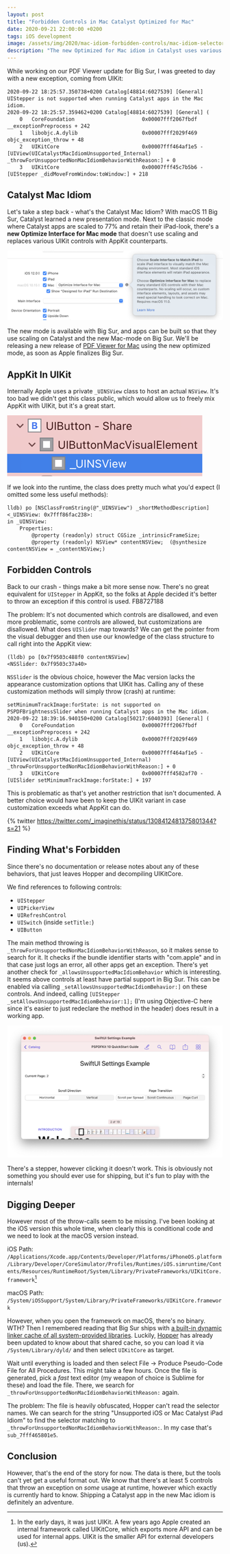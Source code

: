 ```yaml
---
layout: post
title: "Forbidden Controls in Mac Catalyst Optimized for Mac"
date: 2020-09-21 22:00:00 +0200
tags: iOS development
image: /assets/img/2020/mac-idiom-forbidden-controls/mac-idiom-selector.png
description: "The new Optimized for Mac idiom in Catalyst uses various AppKit controls under-the-hood to make apps look more at home on macOS. It also disallows various controls, resulting in exceptions at runtime."
---
```


<style type="text/css">
div.post-content > img:first-child { display:none; }
</style>

While working on our PDF Viewer update for Big Sur, I was greeted to day with a new exception, coming from UIKit:

```
2020-09-22 18:25:57.350738+0200 Catalog[48814:6027539] [General] UIStepper is not supported when running Catalyst apps in the Mac idiom.
2020-09-22 18:25:57.359462+0200 Catalog[48814:6027539] [General] (
	0   CoreFoundation                      0x00007fff2067fbdf __exceptionPreprocess + 242
	1   libobjc.A.dylib                     0x00007fff2029f469 objc_exception_throw + 48
	2   UIKitCore                           0x00007fff464af1e5 -[UIView(UICatalystMacIdiomUnsupported_Internal) _throwForUnsupportedNonMacIdiomBehaviorWithReason:] + 0
	3   UIKitCore                           0x00007fff45c7b5b6 -[UIStepper _didMoveFromWindow:toWindow:] + 218
```

## Catalyst Mac Idiom

Let's take a step back - what's the Catalyst Mac Idiom? With macOS 11 Big Sur, Catalyst learned a new presentation mode. Next to the classic mode where Catalyst apps are scaled to 77% and retain their iPad-look, there's a **new Optimize Interface for Mac mode** that doesn't use scaling and replaces various UIKit controls with AppKit counterparts.

![Xcode Selector for Catalyst Idiom](/assets/img/2020/mac-idiom-forbidden-controls/mac-idiom-selector.png)

The new mode is available with Big Sur, and apps can be built so that they use scaling on Catalyst and the new Mac-mode on Big Sur. We'll be releasing a new release of [PDF Viewer for Mac](https://pdfviewer.io) using the new optimized mode, as soon as Apple finalizes Big Sur.

## AppKit In UIKit

Internally Apple uses a private `_UINSView` class to host an actual `NSView`. It's too bad we didn't get this class public, which would allow us to freely mix AppKit with UIKit, but it's a great start.

![UIButton Mac Idiom](/assets/img/2020/mac-idiom-forbidden-controls/uinsview.png)

If we look into the runtime, the class does pretty much what you'd expect (I omitted some less useful methods):

```
lldb) po [NSClassFromString(@"_UINSView") _shortMethodDescription]
<_UINSView: 0x7fff86fac238>:
in _UINSView:
	Properties:
		@property (readonly) struct CGSize _intrinsicFrameSize;
		@property (readonly) NSView* contentNSView;  (@synthesize contentNSView = _contentNSView;)
```

## Forbidden Controls

Back to our crash - things make a bit more sense now. There's no great equivalent for `UIStepper` in AppKit, so the folks at Apple decided it's better to throw an exception if this control is used. FB8727188

The problem: It's not documented which controls are disallowed, and even more problematic, some controls are allowed, but customizations are disallowed. What does `UISlider` map towards? We can get the pointer from the visual debugger and then use our knowledge of the class structure to call right into the AppKit view:

```
(lldb) po [0x7f9503c488f0 contentNSView]
<NSSlider: 0x7f9503c37a40> 
```

`NSSlider` is the obvious choice, however the Mac version lacks the appearance customization options that UIKit has. Calling any of these customization methods will simply throw (crash) at runtime:

```
setMinimumTrackImage:forState: is not supported on PSPDFBrightnessSlider when running Catalyst apps in the Mac idiom.
2020-09-22 18:39:16.940150+0200 Catalog[50217:6040393] [General] (
	0   CoreFoundation                      0x00007fff2067fbdf __exceptionPreprocess + 242
	1   libobjc.A.dylib                     0x00007fff2029f469 objc_exception_throw + 48
	2   UIKitCore                           0x00007fff464af1e5 -[UIView(UICatalystMacIdiomUnsupported_Internal) _throwForUnsupportedNonMacIdiomBehaviorWithReason:] + 0
	3   UIKitCore                           0x00007fff4582af70 -[UISlider setMinimumTrackImage:forState:] + 197
```

This is problematic as that's yet another restriction that isn't documented. A better choice would have been to keep the UIKit variant in case customization exceeds what AppKit can do.

{% twitter https://twitter.com/_imaginethis/status/1308412481375801344?s=21 %}

## Finding What's Forbidden

Since there's no documentation or release notes about any of these behaviors, that just leaves Hopper and decompiling UIKitCore.

We find references to following controls:

- `UIStepper`
- `UIPickerView`
- `UIRefreshControl`
- `UISwitch` (inside `setTitle:`)
- `UIButton`

The main method throwing is `_throwForUnsupportedNonMacIdiomBehaviorWithReason`, so it makes sense to search for it. It checks if the bundle identifier starts with "com.apple" and in that case just logs an error, all other apps get an exception. There's yet another check for `_allowsUnsupportedMacIdiomBehavior` which is interesting. It seems above controls at least have partial support in Big Sur. This can be enabled via calling `_setAllowsUnsupportedMacIdiomBehavior:]` on these controls. And indeed, calling `[UIStepper _setAllowsUnsupportedMacIdiomBehavior:1];` (I'm using Objective-C here since it's easier to just redeclare the method in the header) does result in a working app.

![UIStepper on macOS via a hack](/assets/img/2020/mac-idiom-forbidden-controls/hacked-uistepper.png)

There's a stepper, however clicking it doesn't work. This is obviously not something you should ever use for shipping, but it's fun to play with the internals!

## Digging Deeper

However most of the throw-calls seem to be missing. I've been looking at the iOS version this whole time, when clearly this is conditional code and we need to look at the macOS version instead.

iOS Path: `/Applications/Xcode.app/Contents/Developer/Platforms/iPhoneOS.platform/Library/Developer/CoreSimulator/Profiles/Runtimes/iOS.simruntime/Contents/Resources/RuntimeRoot/System/Library/PrivateFrameworks/UIKitCore.framework`[^1]

macOS Path: `/System/iOSSupport/System/Library/PrivateFrameworks/UIKitCore.framework`

However, when you open the framework on macOS, there's no binary. WTH? Then I remembered reading that Big Sur ships with [a built-in dynamic linker cache of all system-provided libraries](https://mjtsai.com/blog/2020/06/26/reverse-engineering-macos-11-0/). Luckily, [Hopper](https://www.hopperapp.com/) has already been updated to know about that shared cache, so you can load it via `/System/Library/dyld/` and then select `UIKitCore` as target.

Wait until everything is loaded and then select File -> Produce Pseudo-Code File for All Procedures. This might take a few hours. Once the file is generated, pick a *fast* text editor (my weapon of choice is Sublime for these) and load the file. There, we search for `_throwForUnsupportedNonMacIdiomBehaviorWithReason:` again.

The problem: The file is heavily obfuscated, Hopper can't read the selector names. We can search for the string "Unsupported iOS or Mac Catalyst iPad Idiom" to find the selector matching to `_throwForUnsupportedNonMacIdiomBehaviorWithReason:`. In my case that's `sub_7fff465801e5`.

## Conclusion

However, that's the end of the story for now. The data is there, but the tools can't yet get a useful format out. We know that there's at least 5 controls that throw an exception on *some* usage at runtime, however which exactly is currently hard to know. Shipping a Catalyst app in the new Mac idiom is definitely an adventure.

[^1]: In the early days, it was just UIKit. A few years ago Apple created an internal framework called UIKitCore, which exports more API and can be used for internal apps. UIKit is the smaller API for external developers (us).